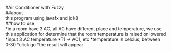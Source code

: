 #Air Conditioner with Fuzzy <br>
##about <br>
this program using javafx and jdk8<br>
##how to use <br>
*in a room have 3 AC, all AC have different place and temperature, we use this application for determine that the room temperature is raised or lowered
*input 3 AC temperature
    *T1 -> AC1, etc
    *temperature is celcius, between 0-30
*click go
*the result will appear
